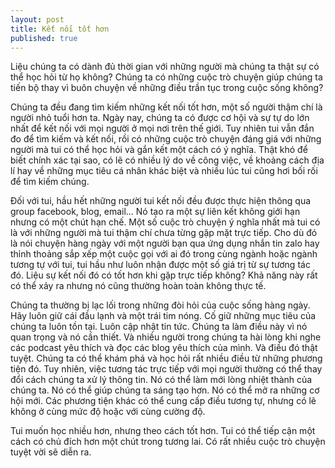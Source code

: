 ```yaml
---
layout: post
title: Kết nối tốt hơn
published: true
---
```

Liệu chúng ta có dành đủ thời gian với những người mà chúng ta thật sự có thể học hỏi từ họ không? Chúng ta có những cuộc trò chuyện giúp chúng ta tiến bộ thay vì buôn chuyện về những điều trần tục trong cuộc sống không?

Chúng ta đều đang tìm kiếm những kết nối tốt hơn, một số người thậm chí là người nhỏ tuổi hơn ta. Ngày nay, chúng ta có được cơ hội và sự tự do lớn nhất để kết nối với mọi người ở mọi nơi trên thế giới. Tuy nhiên tui vẫn đắn đo để tìm kiếm và kết nối, rồi có những cuộc trò chuyện đáng giá với những người mà tui có thể học hỏi và gắn kết một cách có ý nghĩa. Thật khó để biết chính xác tại sao, có lẽ có nhiều lý do về công việc, về khoảng cách địa lí hay về những mục tiêu cá nhân khác biệt và nhiều lúc tui cũng hơi bối rối để tìm kiếm chúng.

Đối với tui, hầu hết những người tui kết nối đều được thực hiện thông qua group facebook, blog, email... Nó tạo ra một sự liên kết không giới hạn nhưng có một chút hạn chế. Một số cuộc trò chuyện ý nghĩa nhất mà tui có là với những người mà tui thậm chí chưa từng gặp mặt trực tiếp. Cho dù đó là nói chuyện hàng ngày với một người bạn qua ứng dụng nhắn tin zalo hay thỉnh thoảng sắp xếp một cuộc gọi với ai đó trong cùng ngành hoặc ngành tương tự với tui, tui hầu như luôn nhận được một số giá trị từ sự tương tác đó. Liệu sự kết nối đó có tốt hơn khi gặp trực tiếp không? Khả năng này rất có thể xảy ra nhưng nó cũng thường hoàn toàn không thực tế.

Chúng ta thường bị lạc lối trong những đòi hỏi của cuộc sống hàng ngày. Hãy luôn giữ cái đầu lạnh và một trái tim nóng. Cố giữ những mục tiêu của chúng ta luôn tồn tại. Luôn cập nhật tin tức. Chúng ta làm điều này vì nó quan trọng và nó cần thiết. Và nhiều người trong chúng ta hài lòng khi nghe các podcast yêu thích và đọc các blog yêu thích của mình. Và điều đó thật tuyệt. Chúng ta có thể khám phá và học hỏi rất nhiều điều từ những phương tiện đó. Tuy nhiên, việc tương tác trực tiếp với mọi người thường có thể thay đổi cách chúng ta xử lý thông tin. Nó có thể làm mới lòng nhiệt thành của chúng ta. Nó có thể giúp chúng ta sáng tạo hơn. Nó có thể mở ra những cơ hội mới. Các phương tiện khác có thể cung cấp điều tương tự, nhưng có lẽ không ở cùng mức độ hoặc với cùng cường độ.

Tui muốn học nhiều hơn, nhưng theo cách tốt hơn. Tui có thể tiếp cận một cách có chủ đích hơn một chút trong tương lai. Có rất nhiều cuộc trò chuyện tuyệt vời sẽ diễn ra.
